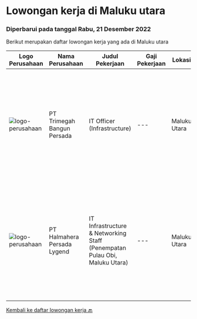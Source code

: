 
  # Lowongan kerja di Maluku utara

  ### Diperbarui pada tanggal Rabu, 21 Desember 2022

  Berikut merupakan daftar lowongan kerja yang ada di Maluku utara

  |Logo Perusahaan | Nama Perusahaan | Judul Pekerjaan | Gaji Pekerjaan | Lokasi | Deskripsi | Tanggal diunggah | Pranala |
  | -------------- | --------------- | --------------- | --------- | --------- | -------------- | ------- | ----------- |
  |![logo-perusahaan](https://image-service-cdn.seek.com.au/5e6594a165067a47957104730aa00c3457de7abb/ee4dce1061f3f616224767ad58cb2fc751b8d2dc)|PT Trimegah Bangun Persada|IT Officer (Infrastructure)|---|Maluku Utara|Kualifikasi: Latar belakang pendidikan minimal S1 Teknik Informatika atau jurusan relevan lainnya Memiliki pengalaman di posisi yang sama selama...|Jumat, 25 November 2022|https://www.jobstreet.co.id/id/job/it-officer-infrastructure-4121194?token=0~9ef46981-68f2-4373-b900-aa352f636524&sectionRank=1&jobId=jobstreet-id-job-4121194|
|![logo-perusahaan](https://i.ibb.co/sqvTCh9/112815900-stock-vector-no-image-available-icon-flat-vector.webp)|PT Halmahera Persada Lygend|IT Infrastructure & Networking Staff (Penempatan Pulau Obi, Maluku Utara)|---|Maluku Utara|Job Description : Provide technical support to the development of the infrastructure systems and services Define, order, and monitor installation and...|Selasa, 22 November 2022|https://www.jobstreet.co.id/id/job/it-infrastructure-networking-staff-penempatan-pulau-obi-maluku-utara-4116419?token=0~9ef46981-68f2-4373-b900-aa352f636524&sectionRank=2&jobId=jobstreet-id-job-4116419|


  [Kembali ke daftar lowongan kerja 🔙](../README.md#daftar-lowongan-kerja)
  